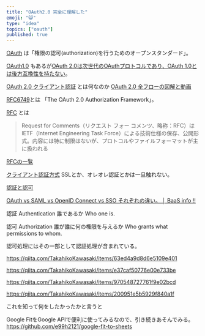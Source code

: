 ```yaml
---
title: "OAuth2.0 完全に理解した"
emoji: "😺"
type: "idea"
topics: ["oauth"]
published: true
---
```


[OAuth](https://ja.wikipedia.org/wiki/OAuth) は「権限の認可(authorization)を行うためのオープンスタンダード」。

[OAuth1.0](https://ja.wikipedia.org/wiki/OAuth#OAuth_1.0) もあるが[OAuth 2.0は次世代のOAuthプロトコルであり、OAuth 1.0とは後方互換性を持たない](https://ja.wikipedia.org/wiki/OAuth#OAuth_2.0)。

[OAuth 2.0 クライアント認証](https://qiita.com/TakahikoKawasaki/items/63ed4a9d8d6e5109e401) とは何なのか
[OAuth 2.0 全フローの図解と動画](https://qiita.com/TakahikoKawasaki/items/200951e5b5929f840a1f)

[RFC6749](https://tools.ietf.org/html/rfc6749)とは
「The OAuth 2.0 Authorization Framework」。

[RFC](https://ja.wikipedia.org/wiki/Request_for_Comments) とは
> Request for Comments（リクエスト フォー コメンツ、略称：RFC）はIETF（Internet Engineering Task Force）による技術仕様の保存、公開形式。内容には特に制限はないが、プロトコルやファイルフォーマットが主に扱われる

[RFCの一覧](https://ja.wikipedia.org/wiki/Request_for_Comments#RFC%E3%81%AE%E4%B8%80%E8%A6%A7)

[クライアント認証方式](https://qiita.com/TakahikoKawasaki/items/63ed4a9d8d6e5109e401#1-%E3%82%AF%E3%83%A9%E3%82%A4%E3%82%A2%E3%83%B3%E3%83%88%E8%AA%8D%E8%A8%BC%E6%96%B9%E5%BC%8F)
SSLとか、オレオレ認証とかは一旦触れない。

[認証と認可](https://qiita.com/TakahikoKawasaki/items/f2a0d25a4f05790b3baa#%E8%AA%8D%E8%A8%BC%E3%81%A8%E8%AA%8D%E5%8F%AF)

[OAuth vs SAML vs OpenID Connect vs SSO それぞれの違い。 │ BaaS info !!](https://baasinfo.net/?p=4418#outline__4_1)

認証
Authentication	誰であるか
Who one is.

認可
Authorization	誰が誰に何の権限を与えるか
Who grants what permissions to whom.

認可処理にはその一部として認証処理が含まれている。

https://qiita.com/TakahikoKawasaki/items/63ed4a9d8d6e5109e401

https://qiita.com/TakahikoKawasaki/items/e37caf50776e00e733be

https://qiita.com/TakahikoKawasaki/items/970548727761f9e02bcd

https://qiita.com/TakahikoKawasaki/items/200951e5b5929f840a1f

これを知って何をしたかったかと言うと

Google FitをGoogle APIで便利に使ってみるなので、引き続きあそんでみる。
https://github.com/e99h2121/google-fit-to-sheets